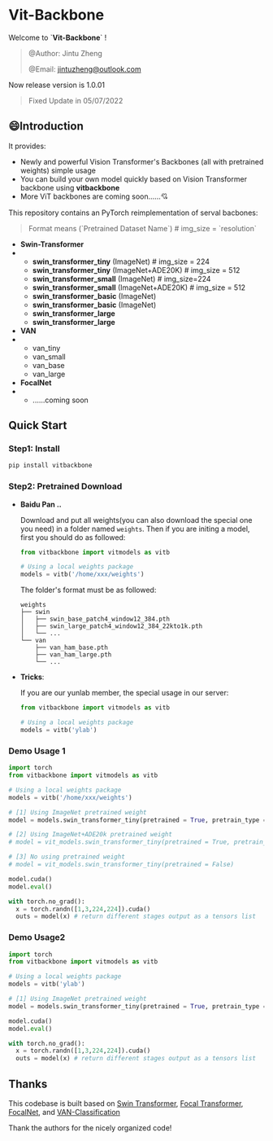 # Vit-Backbone

Welcome to \`**Vit-Backbone**\` !

> @Author: Jintu Zheng
>
> @Email: jintuzheng@outlook.com

Now release version is 1.0.01 

> Fixed Update in 05/07/2022



## :smile:Introduction

It provides:

- Newly and powerful Vision Transformer's Backbones (all with pretrained weights) simple usage
- You can build your own model quickly based on Vision Transformer backbone using **vitbackbone**
- More ViT backbones are coming soon......:cupid:



This repository contains an PyTorch reimplementation of serval bacbones:

> Format means (\`Pretrained Dataset Name\`) # img_size = \`resolution\`

- **Swin-Transformer**
- - **swin_transformer_tiny** (ImageNet) # img_size = 224
  - **swin_transformer_tiny** (ImageNet+ADE20K) # img_size = 512
  - **swin_transformer_small** (ImageNet) # img_size=224
  - **swin_transformer_small** (ImageNet+ADE20K) # img_size = 512
  - **swin_transformer_basic** (ImageNet)
  - **swin_transformer_basic** (ImageNet)
  - **swin_transformer_large**
  - **swin_transformer_large**
- **VAN**
- - van_tiny
  - van_small
  - van_base
  - van_large
- **FocalNet**
- - ......coming soon



## Quick Start

### Step1: Install

```bash
pip install vitbackbone
```



### Step2: Pretrained Download

- **Baidu Pan ..**

  Download and put all weights(you can also download the special one you need) in a folder named `weights`. Then if you are initing a model, first you should do as followed:

  ```python
  from vitbackbone import vitmodels as vitb
  
  # Using a local weights package
  models = vitb('/home/xxx/weights') 
  ```

  

  The folder's format must be as followed:

  ```
  weights 
  ├── swin
  │   ├── swin_base_patch4_window12_384.pth
  │   ├── swin_large_patch4_window12_384_22kto1k.pth
  │   └── ...
  └── van
      ├── van_ham_base.pth
      ├── van_ham_large.pth
      └── ...
  ```

- **Tricks**:

  If you are our yunlab member, the special usage in our server:

  ```python
  from vitbackbone import vitmodels as vitb
  
  # Using a local weights package
  models = vitb('ylab') 
  ```

  

### **Demo Usage 1**

  ```python
import torch
from vitbackbone import vitmodels as vitb

# Using a local weights package
models = vitb('/home/xxx/weights') 

# [1] Using ImageNet pretrained weight
model = models.swin_transformer_tiny(pretrained = True, pretrain_type = 0)

# [2] Using ImageNet+ADE20k pretrained weight
# model = vit_models.swin_transformer_tiny(pretrained = True, pretrain_type = 1)

# [3] No using pretrained weight
# model = vit_models.swin_transformer_tiny(pretrained = False)

model.cuda()
model.eval()

with torch.no_grad():
    x = torch.randn([1,3,224,224]).cuda()
    outs = model(x) # return different stages output as a tensors list


  ```

### Demo Usage2

  ```python
import torch
from vitbackbone import vitmodels as vitb

# Using a local weights package
models = vitb('ylab') 

# [1] Using ImageNet pretrained weight
model = models.swin_transformer_tiny(pretrained = True, pretrain_type = 0)

model.cuda()
model.eval()

with torch.no_grad():
    x = torch.randn([1,3,224,224]).cuda()
    outs = model(x) # return different stages output as a tensors list


  ```

  

## Thanks

This codebase is built based on [Swin Transformer](https://github.com/microsoft/Swin-Transformer), [Focal Transformer](https://github.com/microsoft/Focal-Transformer), [FocalNet](https://github.com/microsoft/FocalNet), and [VAN-Classification](https://github.com/Visual-Attention-Network/VAN-Classification)

Thank the authors for the nicely organized code!

  
